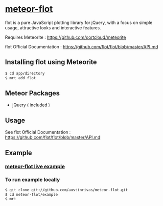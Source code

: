 <a href="https://github.com/austinrivas/meteor-flot">meteor-flot</a>
====

flot is a pure JavaScript plotting library for jQuery, with a focus on simple usage, attractive looks and interactive features.

Requires Meteorite : https://github.com/oortcloud/meteorite

flot Official Documentation : https://github.com/flot/flot/blob/master/API.md

## Installing flot using Meteorite

``` sh
$ cd app/directory
$ mrt add flot
```

## Meteor Packages
* jQuery ( included )

## Usage

See flot Official Documentation : https://github.com/flot/flot/blob/master/API.md

## Example

### <a href="http://meteor-flot-example.meteor.com">meteor-flot live example</a>

### To run example locally
``` sh
$ git clone git://github.com/austinrivas/meteor-flot.git
$ cd meteor-flot/example
$ mrt
```
